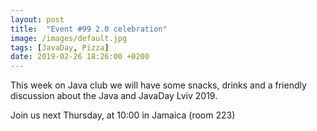 ```yaml
---
layout: post
title:  "Event #99 2.0 celebration"
image: /images/default.jpg
tags: [JavaDay, Pizza]
date: 2019-02-26 18:26:00 +0200
---
```


This week on Java club we will have some snacks, drinks and a friendly discussion about the Java and JavaDay Lviv 2019.[]()

Join us next Thursday, at 10:00 in Jamaica (room 223)
